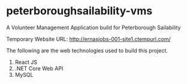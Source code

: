 # peterboroughsailability-vms

A Volunteer Management Application build for Peterborough Sailability

Temporary Website URL: http://ernasjobs-001-site1.ctempurl.com/

The following are the web technologies used to build this project. 
1. React JS
2. .NET Core Web API 
3. MySQL
